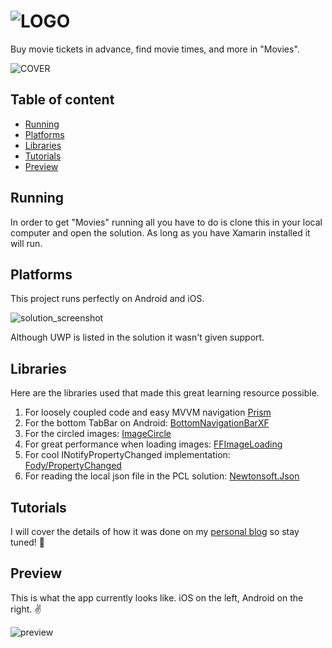 ![LOGO](https://cdn.rawgit.com/DevWizza/Movies/develop/README/Readme.png?raw=true) 
======================
  
Buy movie tickets in advance, find movie times, and more in "Movies". 
  
![COVER](https://cdn.rawgit.com/DevWizza/Movies/develop/README/Cover.png?raw=true)
 
## Table of content
 
- [Running](#Running)
- [Platforms](#platforms)
- [Libraries](#libraries)
- [Tutorials](#tutorials)
- [Preview](#preview)

## Running

In order to get "Movies" running all you have to do is clone this in your local computer and open the solution. As long as you have Xamarin installed it will run.
 
## Platforms
 
This project runs perfectly on Android and iOS.

![solution_screenshot](https://cdn.rawgit.com/DevWizza/Movies/develop/README/solution_screenshot.png?raw=true)

Although UWP is listed in the solution it wasn't given support.

## Libraries

Here are the libraries used that made this great learning resource possible.

1) For loosely coupled code and easy MVVM navigation [Prism](https://github.com/PrismLibrary/Prism)
2) For the bottom TabBar on Android: [BottomNavigationBarXF](https://github.com/thrive-now/BottomNavigationBarXF)
3) For the circled images: [ImageCircle](https://github.com/jamesmontemagno/ImageCirclePlugin)
4) For great performance when loading images: [FFImageLoading](https://github.com/luberda-molinet/FFImageLoading)
5) For cool INotifyPropertyChanged implementation: [Fody/PropertyChanged](https://github.com/Fody/PropertyChanged)
6) For reading the local json file in the PCL solution: [Newtonsoft.Json](https://github.com/JamesNK/Newtonsoft.Json)

## Tutorials

I will cover the details of how it was done on my [personal blog](www.intern.life) so stay tuned! 🕺

## Preview
  
This is what the app currently looks like. iOS on the left, Android on the right. ✌️
  
![preview](https://cdn.rawgit.com/DevWizza/Movies/develop/README/Preview.png?raw=true)
